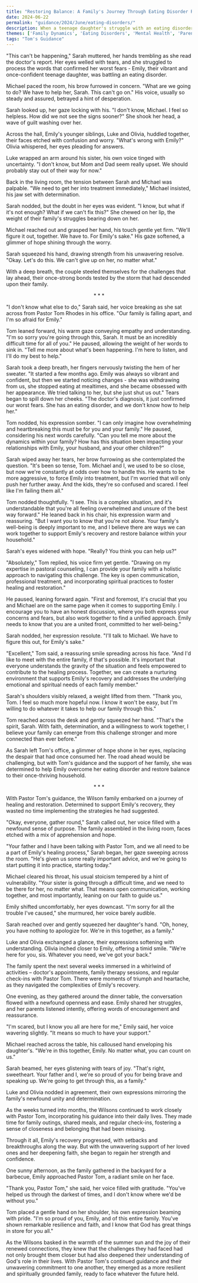 ```yaml
---
title: "Restoring Balance: A Family's Journey Through Eating Disorder Recovery - Tom's Guidance 52"
date: 2024-06-22
permalink: "guidance/2024/June/eating-disorders/"
description: When a teenage daughter's struggle with an eating disorder threatens to tear her family apart, they turn to Pastor Tom Rhodes for spiritual and practical guidance on how to support her recovery and restore balance within the household.
themes: ['Family Dynamics', 'Eating Disorders', 'Mental Health', 'Parenting Challenges', 'Spiritual Guidance']
tags: "Tom's Guidance"
---
```

"This can't be happening," Sarah muttered, her hands trembling as she read the doctor's report. Her eyes welled with tears, and she struggled to process the words that confirmed her worst fears - Emily, their vibrant and once-confident teenage daughter, was battling an eating disorder.

Michael paced the room, his brow furrowed in concern. "What are we going to do? We have to help her, Sarah. This can't go on." His voice, usually so steady and assured, betrayed a hint of desperation.

Sarah looked up, her gaze locking with his. "I don't know, Michael. I feel so helpless. How did we not see the signs sooner?" She shook her head, a wave of guilt washing over her.

Across the hall, Emily's younger siblings, Luke and Olivia, huddled together, their faces etched with confusion and worry. "What's wrong with Emily?" Olivia whispered, her eyes pleading for answers.

Luke wrapped an arm around his sister, his own voice tinged with uncertainty. "I don't know, but Mom and Dad seem really upset. We should probably stay out of their way for now."

Back in the living room, the tension between Sarah and Michael was palpable. "We need to get her into treatment immediately," Michael insisted, his jaw set with determination.

Sarah nodded, but the doubt in her eyes was evident. "I know, but what if it's not enough? What if we can't fix this?" She chewed on her lip, the weight of their family's struggles bearing down on her.

Michael reached out and grasped her hand, his touch gentle yet firm. "We'll figure it out, together. We have to. For Emily's sake." His gaze softened, a glimmer of hope shining through the worry.

Sarah squeezed his hand, drawing strength from his unwavering resolve. "Okay. Let's do this. We can't give up on her, no matter what."

With a deep breath, the couple steeled themselves for the challenges that lay ahead, their once-strong bonds tested by the storm that had descended upon their family.

<center>* * *</center>

"I don't know what else to do," Sarah said, her voice breaking as she sat across from Pastor Tom Rhodes in his office. "Our family is falling apart, and I'm so afraid for Emily."

Tom leaned forward, his warm gaze conveying empathy and understanding. "I'm so sorry you're going through this, Sarah. It must be an incredibly difficult time for all of you." He paused, allowing the weight of her words to sink in. "Tell me more about what's been happening. I'm here to listen, and I'll do my best to help."

Sarah took a deep breath, her fingers nervously twisting the hem of her sweater. "It started a few months ago. Emily was always so vibrant and confident, but then we started noticing changes - she was withdrawing from us, she stopped eating at mealtimes, and she became obsessed with her appearance. We tried talking to her, but she just shut us out." Tears began to spill down her cheeks. "The doctor's diagnosis, it just confirmed our worst fears. She has an eating disorder, and we don't know how to help her."

Tom nodded, his expression somber. "I can only imagine how overwhelming and heartbreaking this must be for you and your family." He paused, considering his next words carefully. "Can you tell me more about the dynamics within your family? How has this situation been impacting your relationships with Emily, your husband, and your other children?"

Sarah wiped away her tears, her brow furrowing as she contemplated the question. "It's been so tense, Tom. Michael and I, we used to be so close, but now we're constantly at odds over how to handle this. He wants to be more aggressive, to force Emily into treatment, but I'm worried that will only push her further away. And the kids, they're so confused and scared. I feel like I'm failing them all."

Tom nodded thoughtfully. "I see. This is a complex situation, and it's understandable that you're all feeling overwhelmed and unsure of the best way forward." He leaned back in his chair, his expression warm and reassuring. "But I want you to know that you're not alone. Your family's well-being is deeply important to me, and I believe there are ways we can work together to support Emily's recovery and restore balance within your household."

Sarah's eyes widened with hope. "Really? You think you can help us?"

"Absolutely," Tom replied, his voice firm yet gentle. "Drawing on my expertise in pastoral counseling, I can provide your family with a holistic approach to navigating this challenge. The key is open communication, professional treatment, and incorporating spiritual practices to foster healing and restoration."

He paused, leaning forward again. "First and foremost, it's crucial that you and Michael are on the same page when it comes to supporting Emily. I encourage you to have an honest discussion, where you both express your concerns and fears, but also work together to find a unified approach. Emily needs to know that you are a united front, committed to her well-being."

Sarah nodded, her expression resolute. "I'll talk to Michael. We have to figure this out, for Emily's sake."

"Excellent," Tom said, a reassuring smile spreading across his face. "And I'd like to meet with the entire family, if that's possible. It's important that everyone understands the gravity of the situation and feels empowered to contribute to the healing process. Together, we can create a nurturing environment that supports Emily's recovery and addresses the underlying emotional and spiritual needs of each family member."

Sarah's shoulders visibly relaxed, a weight lifted from them. "Thank you, Tom. I feel so much more hopeful now. I know it won't be easy, but I'm willing to do whatever it takes to help our family through this."

Tom reached across the desk and gently squeezed her hand. "That's the spirit, Sarah. With faith, determination, and a willingness to work together, I believe your family can emerge from this challenge stronger and more connected than ever before."

As Sarah left Tom's office, a glimmer of hope shone in her eyes, replacing the despair that had once consumed her. The road ahead would be challenging, but with Tom's guidance and the support of her family, she was determined to help Emily overcome her eating disorder and restore balance to their once-thriving household.

<center>* * *</center>

With Pastor Tom's guidance, the Wilson family embarked on a journey of healing and restoration. Determined to support Emily's recovery, they wasted no time implementing the strategies he had suggested.

"Okay, everyone, gather round," Sarah called out, her voice filled with a newfound sense of purpose. The family assembled in the living room, faces etched with a mix of apprehension and hope.

"Your father and I have been talking with Pastor Tom, and we all need to be a part of Emily's healing process," Sarah began, her gaze sweeping across the room. "He's given us some really important advice, and we're going to start putting it into practice, starting today."

Michael cleared his throat, his usual stoicism tempered by a hint of vulnerability. "Your sister is going through a difficult time, and we need to be there for her, no matter what. That means open communication, working together, and most importantly, leaning on our faith to guide us."

Emily shifted uncomfortably, her eyes downcast. "I'm sorry for all the trouble I've caused," she murmured, her voice barely audible.

Sarah reached over and gently squeezed her daughter's hand. "Oh, honey, you have nothing to apologize for. We're in this together, as a family."

Luke and Olivia exchanged a glance, their expressions softening with understanding. Olivia inched closer to Emily, offering a timid smile. "We're here for you, sis. Whatever you need, we've got your back."

The family spent the next several weeks immersed in a whirlwind of activities – doctor's appointments, family therapy sessions, and regular check-ins with Pastor Tom. There were moments of triumph and heartache, as they navigated the complexities of Emily's recovery.

One evening, as they gathered around the dinner table, the conversation flowed with a newfound openness and ease. Emily shared her struggles, and her parents listened intently, offering words of encouragement and reassurance.

"I'm scared, but I know you all are here for me," Emily said, her voice wavering slightly. "It means so much to have your support."

Michael reached across the table, his calloused hand enveloping his daughter's. "We're in this together, Emily. No matter what, you can count on us."

Sarah beamed, her eyes glistening with tears of joy. "That's right, sweetheart. Your father and I, we're so proud of you for being brave and speaking up. We're going to get through this, as a family."

Luke and Olivia nodded in agreement, their own expressions mirroring the family's newfound unity and determination.

As the weeks turned into months, the Wilsons continued to work closely with Pastor Tom, incorporating his guidance into their daily lives. They made time for family outings, shared meals, and regular check-ins, fostering a sense of closeness and belonging that had been missing.

Through it all, Emily's recovery progressed, with setbacks and breakthroughs along the way. But with the unwavering support of her loved ones and her deepening faith, she began to regain her strength and confidence.

One sunny afternoon, as the family gathered in the backyard for a barbecue, Emily approached Pastor Tom, a radiant smile on her face.

"Thank you, Pastor Tom," she said, her voice filled with gratitude. "You've helped us through the darkest of times, and I don't know where we'd be without you."

Tom placed a gentle hand on her shoulder, his own expression beaming with pride. "I'm so proud of you, Emily, and of this entire family. You've shown remarkable resilience and faith, and I know that God has great things in store for you all."

As the Wilsons basked in the warmth of the summer sun and the joy of their renewed connections, they knew that the challenges they had faced had not only brought them closer but had also deepened their understanding of God's role in their lives. With Pastor Tom's continued guidance and their unwavering commitment to one another, they emerged as a more resilient and spiritually grounded family, ready to face whatever the future held.

